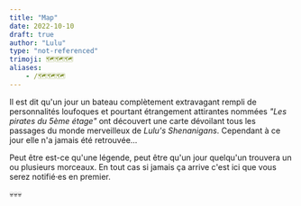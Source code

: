 ```yaml
---
title: "Map"
date: 2022-10-10
draft: true
author: "Lulu"
type: "not-referenced"
trimoji: 🗺️🗺️🗺️
aliases:
    - /🗺️🗺️🗺️
---
```


Il est dit qu'un jour un bateau complètement extravagant rempli de personnalités loufoques et pourtant étrangement attirantes nommées *"Les pirates du 5ème étage"* ont découvert une carte dévoilant tous les passages du monde merveilleux de *Lulu's Shenanigans*. Cependant à ce jour elle n'a jamais été retrouvée...

Peut être est-ce qu'une légende, peut être qu'un jour quelqu'un trouvera un ou plusieurs morceaux. En tout cas si jamais ça arrive c'est ici que vous serez notifié·es en premier.

💀💀💀